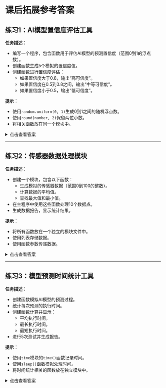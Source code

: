 # 课后拓展参考答案

## 练习1：AI模型置信度评估工具

**任务描述：**

+ 编写一个程序，包含函数用于评估AI模型的预测置信度（范围0到1的浮点数）。
+ 创建函数生成5个模拟的置信度值。
+ 创建函数进行置信度评估：
  + 如果置信度大于0.8，输出“高可信度”。
  + 如果置信度在0.5到0.8之间，输出“中等可信度”。
  + 如果置信度小于0.5，输出“低可信度”。

**提示：**

+ 使用`random.uniform(0, 1)`生成0到1之间的随机浮点数。
+ 使用`round(number, 2)`保留两位小数。
+ 将相关函数放在同一个模块中。

<details>
<summary>点击查看答案</summary>

```python
import random

def generate_confidence():
    """生成模拟的置信度值"""
    return round(random.uniform(0, 1), 2)

def evaluate_confidence(score):
    """评估置信度"""
    if score > 0.8:
        return "高可信度"
    elif score >= 0.5:
        return "中等可信度"
    else:
        return "低可信度"

# 主程序
for i in range(1, 6):
    confidence = generate_confidence()
    result = evaluate_confidence(confidence)
    print(f"预测 {i}: 置信度 {confidence}, {result}")
```

</details>

---

## 练习2：传感器数据处理模块

**任务描述：**

+ 创建一个模块，包含以下函数：
  + 生成模拟的传感器数据（范围0到100的整数）。
  + 计算数据的平均值。
  + 查找最大值和最小值。
+ 在主程序中使用这些函数处理10个数据点。
+ 生成数据报告，显示统计结果。

**提示：**

+ 将所有函数放在一个独立的模块文件中。
+ 使用列表存储数据。
+ 使用函数参数传递数据。

<details>
<summary>点击查看答案</summary>

```python
# sensor_data.py
import random

def generate_data(count):
    """生成模拟传感器数据"""
    data = []
    for _ in range(count):
        data.append(random.randint(0, 100))
    return data

def calculate_average(data):
    """计算平均值"""
    return sum(data) / len(data)

def find_max_min(data):
    """查找最大值和最小值"""
    return max(data), min(data)

# main.py
import sensor_data

# 生成并处理数据
readings = sensor_data.generate_data(10)
avg = sensor_data.calculate_average(readings)
max_val, min_val = sensor_data.find_max_min(readings)

# 显示报告
print(f"传感器数据: {readings}")
print(f"平均值: {avg:.2f}")
print(f"最大值: {max_val}")
print(f"最小值: {min_val}")
```

</details>

---

## 练习3：模型预测时间统计工具

**任务描述：**

+ 创建函数模拟AI模型的预测过程。
+ 统计每次预测的执行时间。
+ 创建函数计算并显示：
  + 平均执行时间。
  + 最长执行时间。
  + 最短执行时间。
+ 进行5次测试并生成报告。

**提示：**

+ 使用`time`模块的`time()`函数记录时间。
+ 使用`sleep()`函数模拟处理时间。
+ 将时间统计相关的函数放在独立模块中。

<details>
<summary>点击查看答案</summary>

```python
# time_stats.py
import time
import random

def simulate_prediction():
    """模拟预测过程"""
    start_time = time.time()
    # 模拟处理时间
    time.sleep(random.uniform(0.1, 0.5))
    end_time = time.time()
    return end_time - start_time

def process_time_stats(times):
    """处理时间统计"""
    avg_time = sum(times) / len(times)
    max_time = max(times)
    min_time = min(times)
    return avg_time, max_time, min_time

# 主程序
prediction_times = []
for i in range(5):
    exec_time = simulate_prediction()
    prediction_times.append(exec_time)
    print(f"预测 {i+1}: {exec_time:.3f} 秒")

avg, max_t, min_t = process_time_stats(prediction_times)
print(f"\n统计结果:")
print(f"平均时间: {avg:.3f} 秒")
print(f"最长时间: {max_t:.3f} 秒")
print(f"最短时间: {min_t:.3f} 秒")
```

</details>
